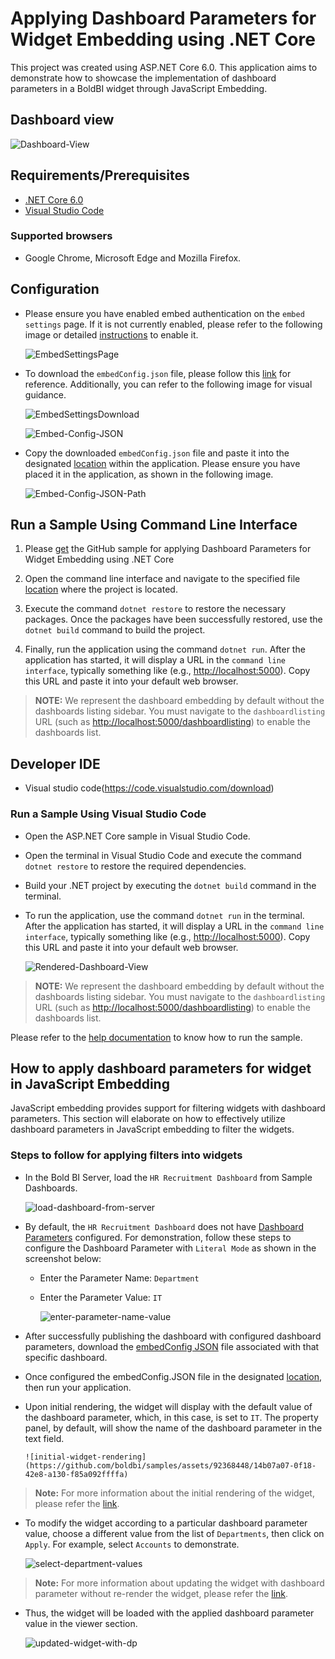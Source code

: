 # Applying Dashboard Parameters for Widget Embedding using .NET Core

This project was created using ASP.NET Core 6.0. This application aims to demonstrate how to showcase the implementation of dashboard parameters in a BoldBI widget through JavaScript Embedding.

## Dashboard view

   ![Dashboard-View](https://github.com/boldbi/samples/assets/92368448/a79b6660-10f9-4f9a-a4ee-e03832db57dd)

## Requirements/Prerequisites

* [.NET Core 6.0](https://dotnet.microsoft.com/download/dotnet-core)
* [Visual Studio Code](https://code.visualstudio.com/download)

### Supported browsers
  
* Google Chrome, Microsoft Edge and Mozilla Firefox.

## Configuration

* Please ensure you have enabled embed authentication on the `embed settings` page. If it is not currently enabled, please refer to the following image or detailed [instructions](https://help.boldbi.com/site-administration/embed-settings/#get-embed-secret-code?utm_source=github&utm_medium=backlinks) to enable it.

    ![EmbedSettingsPage](https://github.com/boldbi/samples/assets/92368448/972a932c-94b1-450a-96db-79dc496751f3)

* To download the `embedConfig.json` file, please follow this [link](https://help.boldbi.com/site-administration/embed-settings/#get-embed-configuration-file?utm_source=github&utm_medium=backlinks) for reference. Additionally, you can refer to the following image for visual guidance.

    ![EmbedSettingsDownload](https://github.com/boldbi/samples/assets/92368448/cc4d65e1-392f-436c-ad27-6e2b636fc6b6)

    ![Embed-Config-JSON](https://github.com/boldbi/samples/assets/92368448/53c1eddb-1d55-47d7-8e12-502ad6d74dd9)

* Copy the downloaded `embedConfig.json` file and paste it into the designated [location](https://github.com/boldbi/samples/tree/master/Scenario%20Based%20Samples/Dashboard-Parameter-In-Widget-Embedding) within the application. Please ensure you have placed it in the application, as shown in the following image.

    ![Embed-Config-JSON-Path](https://github.com/boldbi/samples/assets/92368448/e7fe5e57-9cdf-4ec3-8dda-91703a061873)

## Run a Sample Using Command Line Interface

  1. Please [get](https://github.com/boldbi/samples/tree/master/Scenario%20Based%20Samples/Dashboard-Parameter-In-Widget-Embedding) the GitHub sample for applying Dashboard Parameters for Widget Embedding using .NET Core

  2. Open the command line interface and navigate to the specified file [location](https://github.com/boldbi/samples/tree/master/Scenario%20Based%20Samples/Dashboard-Parameter-In-Widget-Embedding) where the project is located.

  3. Execute the command `dotnet restore` to restore the necessary packages. Once the packages have been successfully restored, use the `dotnet build` command to build the project.
  
  4. Finally, run the application using the command `dotnet run`. After the application has started, it will display a URL in the `command line interface`, typically something like (e.g., <http://localhost:5000>). Copy this URL and paste it into your default web browser.

> **NOTE:** We represent the dashboard embedding by default without the dashboards listing sidebar. You must navigate to the `dashboardlisting` URL (such as <http://localhost:5000/dashboardlisting>) to enable the dashboards list.

## Developer IDE

* Visual studio code(<https://code.visualstudio.com/download>)

### Run a Sample Using Visual Studio Code

* Open the ASP.NET Core sample in Visual Studio Code.

* Open the terminal in Visual Studio Code and execute the command `dotnet restore` to restore the required dependencies.

* Build your .NET project by executing the `dotnet build` command in the terminal.

* To run the application, use the command `dotnet run` in the terminal. After the application has started, it will display a URL in the `command line interface`, typically something like (e.g., <http://localhost:5000>). Copy this URL and paste it into your default web browser.

    ![Rendered-Dashboard-View](https://github.com/boldbi/samples/assets/92368448/4b98b157-b674-429b-b346-4536cf420cb7)

> **NOTE:** We represent the dashboard embedding by default without the dashboards listing sidebar. You must navigate to the `dashboardlisting` URL (such as <http://localhost:5000/dashboardlisting>) to enable the dashboards list.

Please refer to the [help documentation](https://help.boldbi.com/embedding-options/embedding-sdk/samples/asp-net-core/#how-to-run-the-sample?utm_source=github&utm_medium=backlinks) to know how to run the sample.

## How to apply dashboard parameters for widget in JavaScript Embedding

JavaScript embedding provides support for filtering widgets with dashboard parameters. This section will elaborate on how to effectively utilize dashboard parameters in JavaScript embedding to filter the widgets.

### Steps to follow for applying filters into widgets

* In the Bold BI Server, load the `HR Recruitment Dashboard` from Sample Dashboards.

    ![load-dashboard-from-server](https://github.com/boldbi/samples/assets/92368448/fa007d90-4b55-4d42-9562-9cb120876f4d)

* By default, the `HR Recruitment Dashboard` does not have [Dashboard Parameters](https://help.boldbi.com/cloud-bi/working-with-data-source/configuring-dashboard-parameters/#configuring-dashboard-parameters?utm_source=github&utm_medium=backlinks) configured. For demonstration, follow these steps to configure the Dashboard Parameter with `Literal Mode` as shown in the screenshot below:

  * Enter the Parameter Name: `Department`
  * Enter the Parameter Value: `IT`

    ![enter-parameter-name-value](https://github.com/boldbi/samples/assets/92368448/d4041b0a-517a-4c3d-abf7-c05e25615630)

* After successfully publishing the dashboard with configured dashboard parameters, download the [embedConfig JSON](https://help.boldbi.com/site-administration/embed-settings/#get-embed-configuration-file?utm_source=github&utm_medium=backlinks) file associated with that specific dashboard.

* Once configured the embedConfig.JSON file in the designated [location](https://github.com/boldbi/samples/tree/master/Scenario%20Based%20Samples/Dashboard-Parameter-In-Widget-Embedding), then run your application.

* Upon initial rendering, the widget will display with the default value of the dashboard parameter, which, in this case, is set to `IT`. The property panel, by default, will show the name of the dashboard parameter in the text field.

      ![initial-widget-rendering](https://github.com/boldbi/samples/assets/92368448/14b07a07-0f18-42e8-a130-f85a092ffffa)

>**Note:** For more information about the initial rendering of the widget, please refer the [link](https://help.boldbi.com/embedding-options/embedding-sdk/embedding-a-widget/?utm_source=github&utm_medium=backlinks).

* To modify the widget according to a particular dashboard parameter value, choose a different value from the list of `Departments`, then click on `Apply`. For example, select `Accounts` to demonstrate.

    ![select-department-values](https://github.com/boldbi/samples/assets/92368448/6003e0dc-216f-4654-9217-4ff76cac32d0)

>**Note:** For more information about updating the widget with dashboard parameter without re-render the widget, please refer the [link](https://help.boldbi.com/embedding-options/embedding-sdk/embedding-api-reference/methods/#updatefilters?utm_source=github&utm_medium=backlinks).

* Thus, the widget will be loaded with the applied dashboard parameter value in the viewer section.

    ![updated-widget-with-dp](https://github.com/boldbi/samples/assets/92368448/1c9ff397-9b63-465d-9697-ffa2006ed247)
